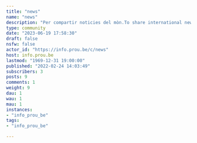 ```yaml
---
title: "news" 
name: "news"
description: "Per compartir noticies del mòn.To share international news."
type: community
date: "2023-06-19 17:58:30"
draft: false
nsfw: false
actor_id: "https://info.prou.be/c/news"
host: info.prou.be
lastmod: "1969-12-31 19:00:00"
published: "2022-02-24 14:03:49"
subscribers: 3
posts: 9
comments: 1
weight: 9
dau: 1
wau: 1
mau: 1
instances:
- "info_prou_be"
tags: 
- "info_prou_be"

---
```

